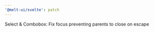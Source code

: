 ```yaml
---
'@melt-ui/svelte': patch
---
```


Select & Combobox: Fix focus preventing parents to close on escape
